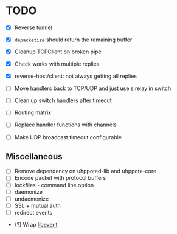 # TODO

- [x] Reverse tunnel
- [x] `depacketize` should return the remaining buffer
- [x] Cleanup TCPClient on broken pipe
- [x] Check works with multiple replies
- [x] reverse-host/client: not always getting all replies

- [ ] Move handlers back to TCP/UDP and just use s.relay in switch
- [ ] Clean up switch handlers after timeout
- [ ] Routing matrix
- [ ] Replace handler functions with channels
- [ ] Make UDP broadcast timeout configurable

## Miscellaneous
- [ ] Remove dependency on uhppoted-lib and uhppote-core
- [ ] Encode packet with protocol buffers
- [ ] lockfiles
      - command line option
- [ ] daemonize
- [ ] undaemonize
- [ ] SSL + mutual auth
- [ ] redirect events
- (?) Wrap [libevent](https://libevent.org)
